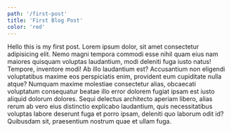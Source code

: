 ```yaml
---
path: '/first-post'
title: 'First Blog Post'
color: 'red'
---
```

Hello this is my first post. Lorem ipsum dolor, sit amet consectetur adipisicing elit. Nemo magni tempora commodi esse nihil quam eius nam maiores quisquam voluptas laudantium, modi deleniti fuga iusto natus! Tempore, inventore modi! Ab illo laudantium est? Accusantium non eligendi voluptatibus maxime eos perspiciatis enim, provident eum cupiditate nulla atque? Numquam maxime molestiae consectetur alias, obcaecati voluptatum consequatur beatae illo error dolorem fugiat ipsam est iusto aliquid dolorum dolores. Sequi delectus architecto aperiam libero, alias rerum ab vero eius distinctio explicabo laudantium, quis necessitatibus voluptas labore deserunt fuga et porro ipsam, deleniti quo laborum odit id? Quibusdam sit, praesentium nostrum quae et ullam fuga.